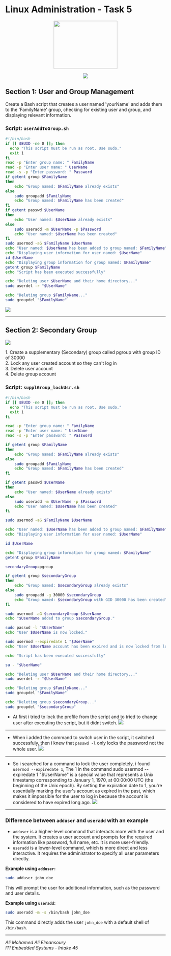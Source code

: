 # Linux Administration - Task 5

<p align="center">
    <img src="../Task1_adminLinux/linux_logo.png" width="200" height="150">
</p>

<p align="center">
    <img src="./task5-1.png">
</p>

## Section 1: User and Group Management

<p> Create a Bash script that creates a user named 'yourName' and adds them to the 'FamilyName' group, checking for existing user and group, and displaying relevant information. </p>

### Script: `userAddToGroup.sh`

```bash
#!/bin/bash
if [[ $EUID -ne 0 ]]; then
  echo "This script must be run as root. Use sudo."
  exit 1
fi
read -p "Enter group name: " FamilyName
read -p "Enter user name: " UserName
read -s -p "Enter password: " Password
if getent group $FamilyName
then
    echo "Group named: $FamilyName already exists"
else
    sudo groupadd $FamilyName
    echo "Group named: $FamilyName has been created"
fi
if getent passwd $UserName
then
    echo "User named: $UserName already exists"
else
    sudo useradd -m $UserName -p $Password
    echo "User named: $UserName has been created"
fi
sudo usermod -aG $FamilyName $UserName
echo "User named: $UserName has been added to group named: $FamilyName"
echo "Displaying user information for user named: $UserName"
id $UserName
echo "Displaying group information for group named: $FamilyName"
getent group $FamilyName
echo "Script has been executed successfully"

echo "Deleting user $UserName and their home directory..."
sudo userdel -r "$UserName"

echo "Deleting group $FamilyName..."
sudo groupdel "$FamilyName"
```
<img src="./task5-1-res.png">

---

## Section 2: Secondary Group

<img src="./task5-2.png">

<p>
1. Create a supplementary (Secondary) group called pgroup with group ID of 30000 <br>
2. Lock any user created account so they can't log in <br>
3. Delete user account <br>
4. Delete group account </p>

### Script: `supplGroup_lockUsr.sh`

```bash
#!/bin/bash
if [[ $EUID -ne 0 ]]; then
  echo "This script must be run as root. Use sudo."
  exit 1
fi

read -p "Enter group name: " FamilyName
read -p "Enter user name: " UserName
read -s -p "Enter password: " Password

if getent group $FamilyName
then
    echo "Group named: $FamilyName already exists"
else
    sudo groupadd $FamilyName
    echo "Group named: $FamilyName has been created"
fi

if getent passwd $UserName
then
    echo "User named: $UserName already exists"
else
    sudo useradd -m $UserName -p $Password
    echo "User named: $UserName has been created"
fi

sudo usermod -aG $FamilyName $UserName

echo "User named: $UserName has been added to group named: $FamilyName"
echo "Displaying user information for user named: $UserName"

id $UserName

echo "Displaying group information for group named: $FamilyName"
getent group $FamilyName

secondaryGroup=pgroup

if getent group $secondaryGroup
then
    echo "Group named: $secondaryGroup already exists"
else
    sudo groupadd -g 30000 $secondaryGroup
    echo "Group named: $secondaryGroup with GID 30000 has been created"
fi 

sudo usermod -aG $secondaryGroup $UserName
echo "$UserName added to group $secondaryGroup."

sudo passwd -l "$UserName"
echo "User $UserName is now locked."

sudo usermod --expiredate 1 "$UserName"
echo "User $UserName account has been expired and is now locked from logging in."

echo "Script has been executed successfully"

su - "$UserName"

echo "Deleting user $UserName and their home directory..."
sudo userdel -r "$UserName"

echo "Deleting group $FamilyName..."
sudo groupdel "$FamilyName"

echo "Deleting group $secondaryGroup..."
sudo groupdel "$secondaryGroup"
```

- At first i tried to lock the profile from the script and to tried to change user after executing the script, but it didnt switch. 
    <img src="./task5-2-res1.png">

---

- When i added the command to switch user in the script, it switched successfuly, then i knew that `passwd -l` only locks the password not the whole user.
    <img src="./task5-2-res2.png">

---

- So i searched for a command to lock the user completely, i found `usermod --expiredate 1`, The 1 in the command sudo usermod --expiredate 1 "$UserName" is a special value that represents a Unix timestamp corresponding to January 1, 1970, at 00:00:00 UTC (the beginning of the Unix epoch).
By setting the expiration date to 1, you're essentially marking the user's account as expired in the past, which makes it impossible for the user to log in because the account is considered to have expired long ago.
    <img src="./task5-2-res3.png">

---

### Difference between `adduser` and `useradd` with an example

- `adduser` is a higher-level command that interacts more with the user and the system. It creates a user account and prompts for the required information like password, full name, etc. It is more user-friendly.
- `useradd` is a lower-level command, which is more direct and less interactive. It requires the administrator to specify all user parameters directly.

**Example using `adduser`:**
```bash
sudo adduser john_doe
```
This will prompt the user for additional information, such as the password and user details.

**Example using `useradd`:**
```bash
sudo useradd -m -s /bin/bash john_doe
```
This command directly adds the user `john_doe` with a default shell of `/bin/bash`.

---

*Ali Mohamed Ali Elmansoury*  
*ITI Embedded Systems - Intake 45*